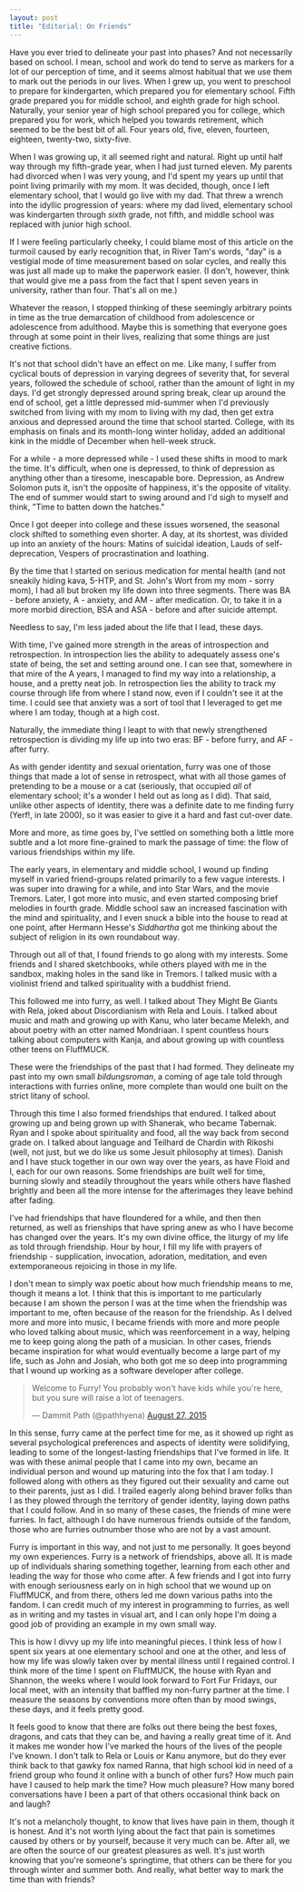 ```yaml
---
layout: post
title: "Editorial: On Friends"
---
```


Have you ever tried to delineate your past into phases?  And not necessarily based on school.  I mean, school and work do tend to serve as markers for a lot of our perception of time, and it seems almost habitual that we use them to mark out the periods in our lives.  When I grew up, you went to preschool to prepare for kindergarten, which prepared you for elementary school.  Fifth grade prepared you for middle school, and eighth grade for high school.  Naturally, your senior year of high school prepared you for college, which prepared you for work, which helped you towards retirement, which seemed to be the best bit of all.  Four years old, five, eleven, fourteen, eighteen, twenty-two, sixty-five.

When I was growing up, it all seemed right and natural.  Right up until half way through my fifth-grade year, when I had just turned eleven.  My parents had divorced when I was very young, and I'd spent my years up until that point living primarily with my mom.  It was decided, though, once I left elementary school, that I would go live with my dad.  That threw a wrench into the idyllic progression of years: where my dad lived, elementary school was kindergarten through *sixth* grade, not fifth, and middle school was replaced with junior high school.

If I were feeling particularly cheeky, I could blame most of this article on the turmoil caused by early recognition that, in River Tam's words, "day" is a vestigial mode of time measurement based on solar cycles, and really this was just all made up to make the paperwork easier.  (I don't, however, think that would give me a pass from the fact that I spent seven years in university, rather than four.  That's all on me.)

Whatever the reason, I stopped thinking of these seemingly arbitrary points in time as the true demarcation of childhood from adolescence or adolescence from adulthood.  Maybe this is something that everyone goes through at some point in their lives, realizing that some things are just creative fictions.

It's not that school didn't have an effect on me.  Like many, I suffer from cyclical bouts of depression in varying degrees of severity that, for several years, followed the schedule of school, rather than the amount of light in my days.  I'd get strongly depressed around spring break, clear up around the end of school, get a little depressed mid-summer when I'd previously switched from living with my mom to living with my dad, then get extra anxious and depressed around the time that school started.  College, with its emphasis on finals and its month-long winter holiday, added an additional kink in the middle of December when hell-week struck.

For a while - a more depressed while - I used these shifts in mood to mark the time.  It's difficult, when one is depressed, to think of depression as anything other than a tiresome, inescapable bore.  Depression, as Andrew Solomon puts it, isn't the opposite of happiness, it's the opposite of vitality.  The end of summer would start to swing around and I'd sigh to myself and think, "Time to batten down the hatches."

Once I got deeper into college and these issues worsened, the seasonal clock shifted to something even shorter.  A day, at its shortest, was divided up into an anxiety of the hours: Matins of suicidal ideation, Lauds of self-deprecation, Vespers of procrastination and loathing.

By the time that I started on serious medication for mental health (and not sneakily hiding kava, 5-HTP, and St. John's Wort from my mom - sorry mom), I had all but broken my life down into three segments.  There was BA - before anxiety, A - anxiety, and AM - after medication.  Or, to take it in a more morbid direction, BSA and ASA - before and after suicide attempt.

Needless to say, I'm less jaded about the life that I lead, these days.

With time, I've gained more strength in the areas of introspection and retrospection.  In introspection lies the ability to adequately assess one's state of being, the set and setting around one.  I can see that, somewhere in that mire of the A years, I managed to find my way into a relationship, a house, and a pretty neat job.  In retrospection lies the ability to track my course through life from where I stand now, even if I couldn't see it at the time.  I could see that anxiety was a sort of tool that I leveraged to get me where I am today, though at a high cost.

Naturally, the immediate thing I leapt to with that newly strengthened retrospection is dividing my life up into two eras: BF - before furry, and AF - after furry.

As with gender identity and sexual orientation, furry was one of those things that made a lot of sense in retrospect, what with all those games of pretending to be a mouse or a cat (seriously, that occupied *all* of elementary school; it's a wonder I held out as long as I did).  That said, unlike other aspects of identity, there was a definite date to me finding furry (Yerf!, in late 2000), so it was easier to give it a hard and fast cut-over date.

More and more, as time goes by, I've settled on something both a little more subtle and a lot more fine-grained to mark the passage of time: the flow of various friendships within my life.

The early years, in elementary and middle school, I wound up finding myself in varied friend-groups related primarily to a few vague interests.  I was super into drawing for a while, and into Star Wars, and the movie Tremors.  Later, I got more into music, and even started composing brief melodies in fourth grade.  Middle school saw an increased fascination with the mind and spirituality, and I even snuck a bible into the house to read at one point, after Hermann Hesse's *Siddhartha* got me thinking about the subject of religion in its own roundabout way.

Through out all of that, I found friends to go along with my interests.  Some friends and I shared sketchbooks, while others played with me in the sandbox, making holes in the sand like in Tremors.  I talked music with a violinist friend and talked spirituality with a buddhist friend.

This followed me into furry, as well.  I talked about They Might Be Giants with Rela, joked about Discordianism with Rela and Louis.  I talked about music and math and growing up with Kanu, who later became Melekh, and about poetry with an otter named Mondriaan.  I spent countless hours talking about computers with Kanja, and about growing up with countless other teens on FluffMUCK.

These were the friendships of the past that I had formed.  They delineate my past into my own small *bildungsroman*, a coming of age tale told through interactions with furries online, more complete than would one built on the strict litany of school.

Through this time I also formed friendships that endured.  I talked about growing up and being grown up with Shanerak, who became Tabernak.  Ryan and I spoke about spirituality and food, all the way back from second grade on.  I talked about language and Teilhard de Chardin with Rikoshi (well, not just, but we do like us some Jesuit philosophy at times).  Danish and I have stuck together in our own way over the years, as have Floid and I, each for our own reasons.  Some friendships are built well for time, burning slowly and steadily throughout the years while others have flashed brightly and been all the more intense for the afterimages they leave behind after fading.

I've had friendships that have floundered for a while, and then then returned, as well as frienships that have spring anew as who I have become has changed over the years.  It's my own divine office, the liturgy of my life as told through friendship.  Hour by hour, I fill my life with prayers of friendship - supplication, invocation, adoration, meditation, and even extemporaneous rejoicing in those in my life.

I don't mean to simply wax poetic about how much friendship means to me, though it means a lot.  I think that this is important to me particularly because I am shown the person I was at the time when the friendship was important to me, often because of the reason for the friendship.  As I delved more and more into music, I became friends with more and more people who loved talking about music, which was reenforcement in a way, helping me to keep going along the path of a musician.  In other cases, friends became inspiration for what would eventually become a large part of my life, such as John and Josiah, who both got me so deep into programming that I wound up working as a software developer after college.

<blockquote class="twitter-tweet" lang="en"><p lang="en" dir="ltr">Welcome to Furry! You probably won&#39;t have kids while you&#39;re here, but you sure will raise a lot of teenagers.</p>&mdash; Dammit Path (@pathhyena) <a href="https://twitter.com/pathhyena/status/636962531026735104">August 27, 2015</a></blockquote>
<script async src="//platform.twitter.com/widgets.js" charset="utf-8"></script>

In this sense, furry came at the perfect time for me, as it showed up right as several psychological preferences and aspects of identity were solidifying, leading to some of the longest-lasting friendships that I've formed in life.  It was with these animal people that I came into my own, became an individual person and wound up maturing into the fox that I am today.  I followed along with others as they figured out their sexuality and came out to their parents, just as I did.  I trailed eagerly along behind braver folks than I as they plowed through the territory of gender identity, laying down paths that I could follow.  And in so many of these cases, the friends of mine were furries.  In fact, although I do have numerous friends outside of the fandom, those who are furries outnumber those who are not by a vast amount.

Furry is important in this way, and not just to me personally.  It goes beyond my own experiences.  Furry is a network of friendships, above all.  It is made up of individuals sharing something together, learning from each other and leading the way for those who come after.  A few friends and I got into furry with enough seriousness early on in high school that we wound up on FluffMUCK, and from there, others led me down various paths into the fandom.  I can credit much of my interest in programming to furries, as well as in writing and my tastes in visual art, and I can only hope I'm doing a good job of providing an example in my own small way.

This is how I divvy up my life into meaningful pieces.  I think less of how I spent six years at one elementary school and one at the other, and less of how my life was slowly taken over by mental illness until I regained control.  I think more of the time I spent on FluffMUCK, the house with Ryan and Shannon, the weeks where I would look forward to Fort Fur Fridays, our local meet, with an intensity that baffled my non-furry partner at the time.  I measure the seasons by conventions more often than by mood swings, these days, and it feels pretty good.

It feels good to know that there are folks out there being the best foxes, dragons, and cats that they can be, and having a really great time of it.  And it makes me wonder how I've marked the hours of the lives of the people I've known.  I don't talk to Rela or Louis or Kanu anymore, but do they ever think back to that gawky fox named Ranna, that high school kid in need of a friend group who found it online with a bunch of other furs?  How much pain have I caused to help mark the time?  How much pleasure?  How many bored conversations have I been a part of that others occasional think back on and laugh?

It's not a melancholy thought, to know that lives have pain in them, though it is honest.  And it's not worth lying about the fact that pain is sometimes caused by others or by yourself, because it very much can be.  After all, we are often the source of our greatest pleasures as well.  It's just worth knowing that you're someone's springtime, that others can be there for you through winter and summer both.  And really, what better way to mark the time than with friends?
